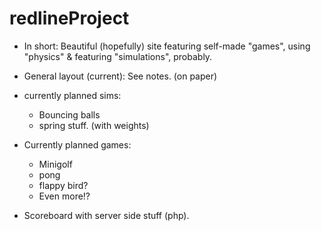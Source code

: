# redlineProject

* In short: Beautiful (hopefully) site featuring self-made "games", using "physics" & featuring "simulations", probably.

* General layout (current): See notes. (on paper)
* currently planned sims:
  * Bouncing balls
  * spring stuff. (with weights)

* Currently planned games:
  * Minigolf
  + pong
  - flappy bird?
  * Even more!?

* Scoreboard with server side stuff (php).
